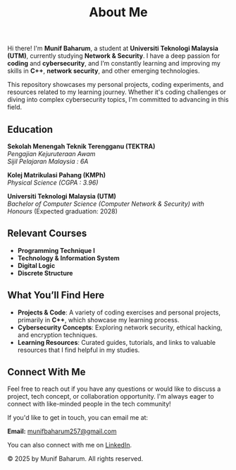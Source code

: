 <!DOCTYPE html>
<html lang="en">
<head>
    <meta charset="UTF-8">
    <meta name="viewport" content="width=device-width, initial-scale=1.0">
</head>
<body>
    <!-- Header Section -->
    <header>
        <h1>About Me</h1>
    </header>
    </section>
    <!-- Summary Section -->
    <section>
        <p>Hi there! I'm <strong>Munif Baharum</strong>, a student at <strong>Universiti Teknologi Malaysia (UTM)</strong>, currently studying <strong>Network & Security</strong>. I have a deep passion for <strong>coding</strong> and <strong>cybersecurity</strong>, and I’m constantly learning and improving my skills in <strong>C++</strong>, <strong>network security</strong>, and other emerging technologies.</p>
        <p>This repository showcases my personal projects, coding experiments, and resources related to my learning journey. Whether it's coding challenges or diving into complex cybersecurity topics, I'm committed to advancing in this field.</p>
    </section>
    <!-- Education and Courses Section -->
    <section id="education">
        <h2>Education</h2>
        <p><strong>Sekolah Menengah Teknik Terengganu (TEKTRA)</strong><br>
           <em>Pengajian Kejuruteraan Awam</em><br>
           <em>Sijil Pelajaran Malaysia : 6A</em></p>
        <p><strong>Kolej Matrikulasi Pahang (KMPh)</strong><br>
           <em>Physical Science (CGPA : 3.96)</em></p>
        <p><strong>Universiti Teknologi Malaysia (UTM)</strong><br>
           <em>Bachelor of Computer Science (Computer Network & Security) with Honours</em> (Expected graduation: 2028)</p>
    </section>
    <section id="courses">
        <h2>Relevant Courses</h2>
        <ul>
            <li><strong>Programming Technique I</strong></li>
            <li><strong>Technology & Information System</strong></li>
            <li><strong>Digital Logic</strong></li>
            <li><strong>Discrete Structure</strong></li>
        </ul>
    </section>
    <!-- What You'll Find Section -->
    <section>
        <h2>What You’ll Find Here</h2>
        <ul>
            <li><strong>Projects & Code</strong>: A variety of coding exercises and personal projects, primarily in <strong>C++</strong>, which showcase my learning process.</li>
            <li><strong>Cybersecurity Concepts</strong>: Exploring network security, ethical hacking, and encryption techniques.</li>
            <li><strong>Learning Resources</strong>: Curated guides, tutorials, and links to valuable resources that I find helpful in my studies.</li>
        </ul>
    </section>
    <!-- Connect With Me Section -->
    <section id="connect">
        <h2>Connect With Me</h2>
        <p>Feel free to reach out if you have any questions or would like to discuss a project, tech concept, or collaboration opportunity. I'm always eager to connect with like-minded people in the tech community!</p>
        <p>If you'd like to get in touch, you can email me at:</p>
        <p><strong>Email:</strong> <a href="mailto:munifbaharum257@gmail.com">munifbaharum257@gmail.com</a></p>
        <p>You can also connect with me on <a href="https://www.linkedin.com/in/munifbaharum" target="_blank">LinkedIn</a>.</p>
    </section>
    <!-- Footer Section -->
    <footer>
        <p>&copy; 2025 by Munif Baharum. All rights reserved.</p>
    </footer>
</body>
</html>

